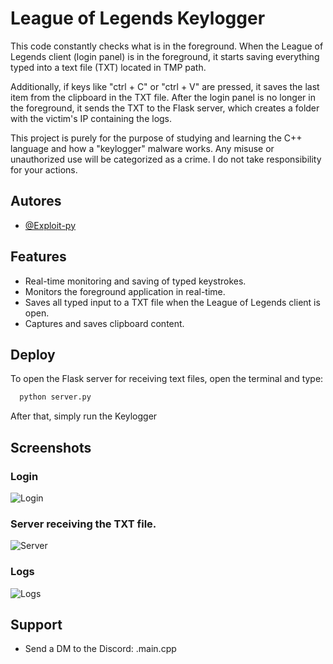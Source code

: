 
# League of Legends Keylogger

This code constantly checks what is in the foreground. When the League of Legends client (login panel) is in the foreground, it starts saving everything typed into a text file (TXT) located in TMP path.

Additionally, if keys like "ctrl + C" or "ctrl + V" are pressed, it saves the last item from the clipboard in the TXT file. After the login panel is no longer in the foreground, it sends the TXT to the Flask server, which creates a folder with the victim's IP containing the logs.

This project is purely for the purpose of studying and learning the C++ language and how a "keylogger" malware works. Any misuse or unauthorized use will be categorized as a crime. I do not take responsibility for your actions.

## Autores

- [@Exploit-py](https://www.github.com/exploit-py)


## Features

- Real-time monitoring and saving of typed keystrokes.
- Monitors the foreground application in real-time.
- Saves all typed input to a TXT file when the League of Legends client is open.
- Captures and saves clipboard content.


## Deploy

To open the Flask server for receiving text files, open the terminal and type:

```bash
  python server.py
```
After that, simply run the Keylogger
## Screenshots

### Login
![Login](https://cdn.discordapp.com/attachments/933791098827059204/1184967215225770054/image.png?ex=664871f7&is=66472077&hm=4e77c45e0ccc68ae2fe3990f75ad18a2c48728fb4c9961708f1424760b3ec780&)

### Server receiving the TXT file.
![Server](https://cdn.discordapp.com/attachments/933791098827059204/1184968667163799572/image.png?ex=66487351&is=664721d1&hm=29c68e9949aede45511b0b2a6cabe6b775a2922354652ac96b0fed51024b86d6&)

### Logs
![Logs](https://cdn.discordapp.com/attachments/933791098827059204/1184969493303263434/image.png?ex=66487416&is=66472296&hm=769d818fe6801eedb4a7fc22b6e5af70f695b195ad172023e395bf9b53d828c2&)
## Support

- Send a DM to the Discord: .main.cpp
